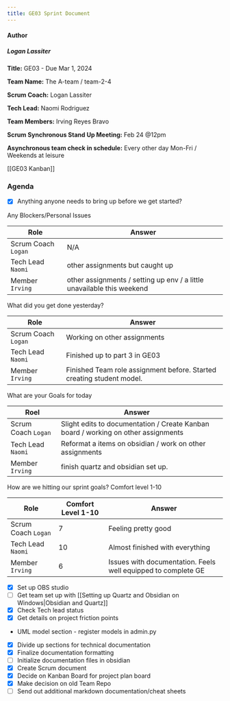 ```yaml
---
title: GE03 Sprint Document
---
```

#### Author
##### Logan Lassiter
**Title:** GE03 - Due Mar 1, 2024

**Team Name:** The A-team / team-2-4

__Scrum Coach:__ Logan Lassiter

__Tech Lead:__ Naomi Rodriguez

__Team Members:__ Irving Reyes Bravo

__Scrum Synchronous Stand Up Meeting:__ Feb 24 @12pm

__Asynchronous team check in schedule:__ Every other day Mon-Fri / Weekends at leisure

[[GE03 Kanban]]
### Agenda


- [x] Anything anyone needs to bring up before we get started?

Any Blockers/Personal Issues

| Role                | Answer                                                                 |
| ------------------- | ---------------------------------------------------------------------- |
| Scrum Coach `Logan` | N/A                                                                    |
| Tech Lead `Naomi`   | other assignments but caught up                                        |
| Member `Irving`     | other assignments / setting up env / a little unavailable this weekend |

What did you get done yesterday?

| Role                | Answer                                                                |
| ------------------- | --------------------------------------------------------------------- |
| Scrum Coach `Logan` | Working on other assignments                                          |
| Tech Lead `Naomi`   | Finished up to part 3 in GE03                                         |
| Member `Irving`     | Finished Team role assignment before. Started creating student model. |

What are your Goals for today

| Roel                | Answer                                                                             |     |
| ------------------- | ---------------------------------------------------------------------------------- | --- |
| Scrum Coach `Logan` | Slight edits to documentation / Create Kanban board / working on other assignments |     |
| Tech Lead `Naomi`   | Reformat a items on obsidian / work on other assignments                           |     |
| Member `Irving`     | finish quartz and obsidian set up.                                                 |     |

How are we hitting our sprint goals? Comfort level 1-10

| Role                | Comfort Level 1-10 | Answer                                                        |
| ------------------- | ------------------ | ------------------------------------------------------------- |
| Scrum Coach `Logan` | 7                  | Feeling pretty good                                           |
| Tech Lead `Naomi`   | 10                 | Almost finished with everything                               |
| Member `Irving`     | 6                  | Issues with documentation. Feels well equipped to complete GE |

- [x] Set up OBS studio
- [ ] Get team set up with [[Setting up Quartz and Obsidian on Windows|Obsidian and Quartz]]
- [x] Check Tech lead status
- [x] Get details on project friction points
- UML model section - register models in admin.py
- [x] Divide up sections for technical documentation
- [x] Finalize documentation formatting
- [ ] Initialize documentation files in obsidian
- [x] Create Scrum document
- [x] Decide on Kanban Board for project plan board
- [x] Make decision on old Team Repo
- [ ] Send out additional markdown documentation/cheat sheets
